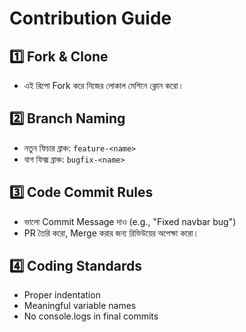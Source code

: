 # Contribution Guide

## 1️⃣ Fork & Clone
- এই রিপো Fork করে নিজের লোকাল মেশিনে ক্লোন করো।

## 2️⃣ Branch Naming
- নতুন ফিচার ব্রাঞ্চ: `feature-<name>`
- বাগ ফিক্স ব্রাঞ্চ: `bugfix-<name>`

## 3️⃣ Code Commit Rules
- ভালো Commit Message দাও (e.g., "Fixed navbar bug")
- PR তৈরি করো, Merge করার জন্য রিভিউয়ের অপেক্ষা করো।

## 4️⃣ Coding Standards
- Proper indentation
- Meaningful variable names
- No console.logs in final commits
